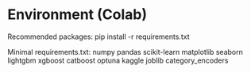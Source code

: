 # Environment (Colab)

Recommended packages:
pip install -r requirements.txt

Minimal requirements.txt:
numpy
pandas
scikit-learn
matplotlib
seaborn
lightgbm
xgboost
catboost
optuna
kaggle
joblib
category_encoders
